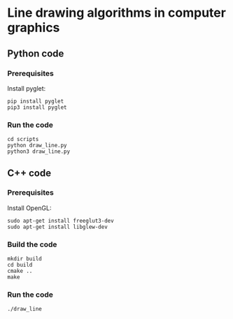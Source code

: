 # Line drawing algorithms in computer graphics

## Python code
### Prerequisites
Install pyglet:
```
pip install pyglet
pip3 install pyglet
```
### Run the code
```
cd scripts
python draw_line.py
python3 draw_line.py
```

## C++ code
### Prerequisites
Install OpenGL:
```
sudo apt-get install freeglut3-dev
sudo apt-get install libglew-dev
```

### Build the code
```
mkdir build
cd build
cmake ..
make
```

### Run the code
```
./draw_line
```
